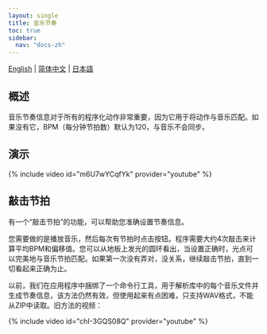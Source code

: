 ```yaml
---
layout: single
title: 音乐节奏
toc: true
sidebar:
  nav: "docs-zh"
---
```

[English](/dancexr/features/music_timing) | [简体中文](/zh/dancexr/features/music_timing) | [日本語](/jp/dancexr/features/music_timing)


## 概述
音乐节奏信息对于所有的程序化动作非常重要，因为它用于将动作与音乐匹配。如果没有它，BPM（每分钟节拍数）默认为120，与音乐不会同步。

## 演示
{% include video id="m6U7wYCqfYk" provider="youtube" %}

## 敲击节拍
有一个“敲击节拍”的功能，可以帮助您准确设置节奏信息。

您需要做的是播放音乐，然后每次有节拍时点击按钮。程序需要大约4次敲击来计算平均BPM和偏移值。您可以从地板上发光的圆环看出，当设置正确时，光点可以完美地与音乐节拍匹配。如果第一次没有弄对，没关系，继续敲击节拍，直到一切看起来正确为止。

以前，我们在应用程序中捆绑了一个命令行工具，用于解析库中的每个音乐文件并生成节奏信息，该方法仍然有效，但使用起来有点困难，只支持WAV格式，不能从ZIP中读取。旧方法的视频：

{% include video id="chI-3GQS08Q" provider="youtube" %}